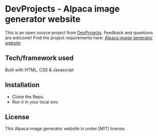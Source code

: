 # DevProjects - Alpaca image generator website

This is an open source project from [DevProjects](http://www.codementor.io/projects). Feedback and questions are welcome!
Find the project requirements here: [Alpaca image generator website](https://www.codementor.io/projects/web/alpaca-image-generator-website-ce2oc0eus8)

## Tech/framework used

Built with HTML, CSS & Javascript

## Installation

- Clone the Repo.
- Run it in your local env.

## License

This Alpaca image generator website in under [MIT] license.

